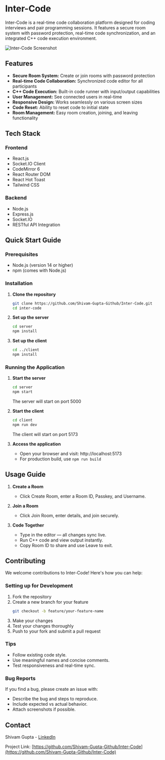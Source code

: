 # Inter-Code

Inter-Code is a real-time code collaboration platform designed for coding interviews and pair programming sessions. It features a secure room system with password protection, real-time code synchronization, and an integrated C++ code execution environment.

![Inter-Code Screenshot](https://github.com/user-attachments/assets/c095b262-08c3-4d5b-9596-0a60f0cd9f21)

## Features

- **Secure Room System:** Create or join rooms with password protection
- **Real-time Code Collaboration:** Synchronized code editor for all participants
- **C++ Code Execution:** Built-in code runner with input/output capabilities
- **User Management:** See connected users in real-time
- **Responsive Design:** Works seamlessly on various screen sizes
- **Code Reset:** Ability to reset code to initial state
- **Room Management:** Easy room creation, joining, and leaving functionality

## Tech Stack

### Frontend

- React.js
- Socket.IO Client
- CodeMirror 6
- React Router DOM
- React Hot Toast
- Tailwind CSS

### Backend

- Node.js
- Express.js
- Socket.IO
- RESTful API Integration

## Quick Start Guide

### Prerequisites

- Node.js (version 14 or higher)
- npm (comes with Node.js)

### Installation

1. **Clone the repository**

   ```bash
   git clone https://github.com/Shivam-Gupta-Github/Inter-Code.git
   cd inter-code
   ```

2. **Set up the server**

   ```bash
   cd server
   npm install
   ```

3. **Set up the client**
   ```bash
   cd ../client
   npm install
   ```

### Running the Application

1. **Start the server**

   ```bash
   cd server
   npm start
   ```

   The server will start on port 5000

2. **Start the client**

   ```bash
   cd client
   npm run dev
   ```

   The client will start on port 5173

3. **Access the application**
   - Open your browser and visit: http://localhost:5173
   - For production build, use `npm run build`

## Usage Guide

1. **Create a Room**

   - Click Create Room, enter a Room ID, Passkey, and Username.

2. **Join a Room**

   - Click Join Room, enter details, and join securely.

3. **Code Together**

   - Type in the editor — all changes sync live.
   - Run C++ code and view output instantly.
   - Copy Room ID to share and use Leave to exit.

## Contributing

We welcome contributions to Inter-Code! Here's how you can help:

### Setting up for Development

1. Fork the repository
2. Create a new branch for your feature
   ```bash
   git checkout -b feature/your-feature-name
   ```
3. Make your changes
4. Test your changes thoroughly
5. Push to your fork and submit a pull request

### Tips

- Follow existing code style.
- Use meaningful names and concise comments.
- Test responsiveness and real-time sync.

### Bug Reports

If you find a bug, please create an issue with:

- Describe the bug and steps to reproduce.
- Include expected vs actual behavior.
- Attach screenshots if possible.

## Contact

Shivam Gupta - [LinkedIn](https://www.linkedin.com/in/cse-shivam-gupta/)

Project Link: [https://github.com/Shivam-Gupta-Github/Inter-Code](https://github.com/Shivam-Gupta-Github/Inter-Code)
